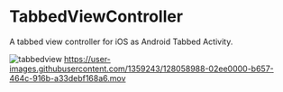 # TabbedViewController

A tabbed view controller for iOS as Android Tabbed Activity.

![tabbedview](https://user-images.githubusercontent.com/1359243/127997929-646be0b7-5826-48ee-88fb-245b45fe954a.gif)
https://user-images.githubusercontent.com/1359243/128058988-02ee0000-b657-464c-916b-a33debf168a6.mov


